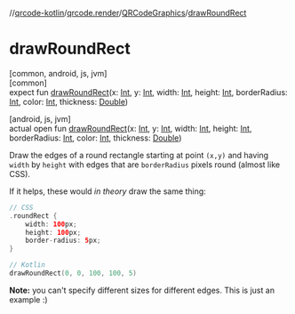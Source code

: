 //[qrcode-kotlin](../../../index.md)/[qrcode.render](../index.md)/[QRCodeGraphics](index.md)/[drawRoundRect](draw-round-rect.md)

# drawRoundRect

[common, android, js, jvm]\
[common]\
expect fun [drawRoundRect](draw-round-rect.md)(x: [Int](https://kotlinlang.org/api/latest/jvm/stdlib/kotlin-stdlib/kotlin/-int/index.html), y: [Int](https://kotlinlang.org/api/latest/jvm/stdlib/kotlin-stdlib/kotlin/-int/index.html), width: [Int](https://kotlinlang.org/api/latest/jvm/stdlib/kotlin-stdlib/kotlin/-int/index.html), height: [Int](https://kotlinlang.org/api/latest/jvm/stdlib/kotlin-stdlib/kotlin/-int/index.html), borderRadius: [Int](https://kotlinlang.org/api/latest/jvm/stdlib/kotlin-stdlib/kotlin/-int/index.html), color: [Int](https://kotlinlang.org/api/latest/jvm/stdlib/kotlin-stdlib/kotlin/-int/index.html), thickness: [Double](https://kotlinlang.org/api/latest/jvm/stdlib/kotlin-stdlib/kotlin/-double/index.html))

[android, js, jvm]\
actual open fun [drawRoundRect](draw-round-rect.md)(x: [Int](https://kotlinlang.org/api/latest/jvm/stdlib/kotlin-stdlib/kotlin/-int/index.html), y: [Int](https://kotlinlang.org/api/latest/jvm/stdlib/kotlin-stdlib/kotlin/-int/index.html), width: [Int](https://kotlinlang.org/api/latest/jvm/stdlib/kotlin-stdlib/kotlin/-int/index.html), height: [Int](https://kotlinlang.org/api/latest/jvm/stdlib/kotlin-stdlib/kotlin/-int/index.html), borderRadius: [Int](https://kotlinlang.org/api/latest/jvm/stdlib/kotlin-stdlib/kotlin/-int/index.html), color: [Int](https://kotlinlang.org/api/latest/jvm/stdlib/kotlin-stdlib/kotlin/-int/index.html), thickness: [Double](https://kotlinlang.org/api/latest/jvm/stdlib/kotlin-stdlib/kotlin/-double/index.html))

Draw the edges of a round rectangle starting at point `(x,y)` and having `width` by `height` with edges that are `borderRadius` pixels round (almost like CSS).

If it helps, these would *in theory* draw the same thing:

```kotlin
// CSS
.roundRect {
    width: 100px;
    height: 100px;
    border-radius: 5px;
}

// Kotlin
drawRoundRect(0, 0, 100, 100, 5)
```

**Note:** you can't specify different sizes for different edges. This is just an example :)
